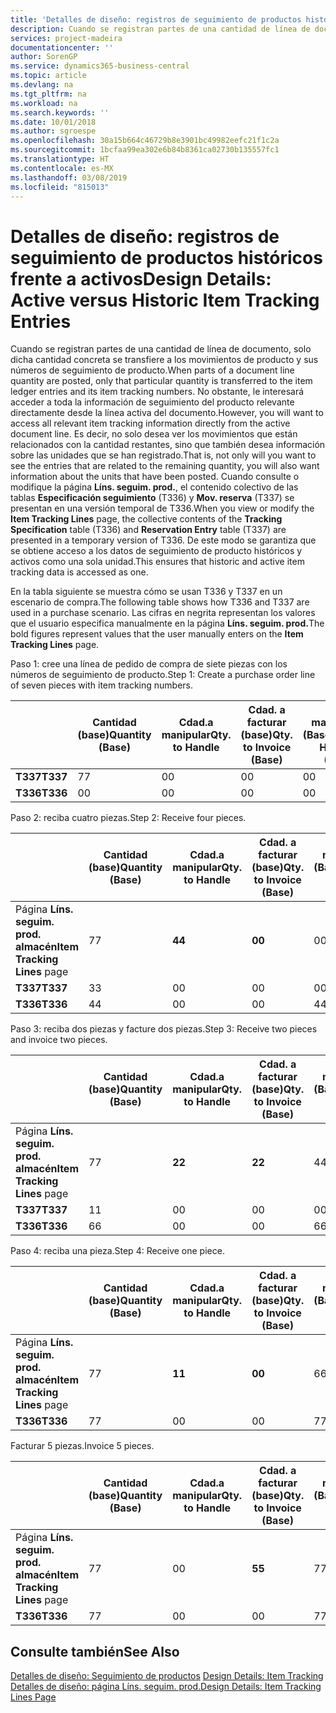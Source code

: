 ```yaml
---
title: 'Detalles de diseño: registros de seguimiento de productos históricos frente a activos | Documentos de Microsoft'
description: Cuando se registran partes de una cantidad de línea de documento, solo dicha cantidad concreta se transfiere a los movimientos de producto y sus números de seguimiento de producto. No obstante, le interesará acceder a toda la información de seguimiento del producto relevante directamente desde la línea activa del documento. Es decir, no solo desea ver los movimientos que están relacionados con la cantidad restantes, sino que también desea información sobre las unidades que se han registrado. Cuando consulte o modifique la página **Líns. seguim. prod.**, el contenido colectivo de las tablas **Especificación seguimiento** (T336) y **Mov. reserva** (T337) se presentan en una versión temporal de T336. De este modo se garantiza que se obtiene acceso a los datos de seguimiento de producto históricos y activos como una sola unidad.
services: project-madeira
documentationcenter: ''
author: SorenGP
ms.service: dynamics365-business-central
ms.topic: article
ms.devlang: na
ms.tgt_pltfrm: na
ms.workload: na
ms.search.keywords: ''
ms.date: 10/01/2018
ms.author: sgroespe
ms.openlocfilehash: 30a15b664c46729b8e3901bc49982eefc21f1c2a
ms.sourcegitcommit: 1bcfaa99ea302e6b84b8361ca02730b135557fc1
ms.translationtype: HT
ms.contentlocale: es-MX
ms.lasthandoff: 03/08/2019
ms.locfileid: "815013"
---
```

# <a name="design-details-active-versus-historic-item-tracking-entries"></a><span data-ttu-id="2b688-107">Detalles de diseño: registros de seguimiento de productos históricos frente a activos</span><span class="sxs-lookup"><span data-stu-id="2b688-107">Design Details: Active versus Historic Item Tracking Entries</span></span>
<span data-ttu-id="2b688-108">Cuando se registran partes de una cantidad de línea de documento, solo dicha cantidad concreta se transfiere a los movimientos de producto y sus números de seguimiento de producto.</span><span class="sxs-lookup"><span data-stu-id="2b688-108">When parts of a document line quantity are posted, only that particular quantity is transferred to the item ledger entries and its item tracking numbers.</span></span> <span data-ttu-id="2b688-109">No obstante, le interesará acceder a toda la información de seguimiento del producto relevante directamente desde la línea activa del documento.</span><span class="sxs-lookup"><span data-stu-id="2b688-109">However, you will want to access all relevant item tracking information directly from the active document line.</span></span> <span data-ttu-id="2b688-110">Es decir, no solo desea ver los movimientos que están relacionados con la cantidad restantes, sino que también desea información sobre las unidades que se han registrado.</span><span class="sxs-lookup"><span data-stu-id="2b688-110">That is, not only will you want to see the entries that are related to the remaining quantity, you will also want information about the units that have been posted.</span></span> <span data-ttu-id="2b688-111">Cuando consulte o modifique la página **Líns. seguim. prod.**, el contenido colectivo de las tablas **Especificación seguimiento** (T336) y **Mov. reserva** (T337) se presentan en una versión temporal de T336.</span><span class="sxs-lookup"><span data-stu-id="2b688-111">When you view or modify the **Item Tracking Lines** page, the collective contents of the **Tracking Specification** table (T336) and **Reservation Entry** table (T337) are presented in a temporary version of T336.</span></span> <span data-ttu-id="2b688-112">De este modo se garantiza que se obtiene acceso a los datos de seguimiento de producto históricos y activos como una sola unidad.</span><span class="sxs-lookup"><span data-stu-id="2b688-112">This ensures that historic and active item tracking data is accessed as one.</span></span>  

 <span data-ttu-id="2b688-113">En la tabla siguiente se muestra cómo se usan T336 y T337 en un escenario de compra.</span><span class="sxs-lookup"><span data-stu-id="2b688-113">The following table shows how T336 and T337 are used in a purchase scenario.</span></span> <span data-ttu-id="2b688-114">Las cifras en negrita representan los valores que el usuario especifica manualmente en la página **Líns. seguim. prod.**</span><span class="sxs-lookup"><span data-stu-id="2b688-114">The bold figures represent values that the user manually enters on the **Item Tracking Lines** page.</span></span>  

 <span data-ttu-id="2b688-115">Paso 1: cree una línea de pedido de compra de siete piezas con los números de seguimiento de producto.</span><span class="sxs-lookup"><span data-stu-id="2b688-115">Step 1: Create a purchase order line of seven pieces with item tracking numbers.</span></span>  

||<span data-ttu-id="2b688-116">**Cantidad (base)**</span><span class="sxs-lookup"><span data-stu-id="2b688-116">**Quantity (Base)**</span></span>|<span data-ttu-id="2b688-117">**Cdad.a manipular**</span><span class="sxs-lookup"><span data-stu-id="2b688-117">**Qty. to Handle**</span></span>|<span data-ttu-id="2b688-118">**Cdad. a facturar (base)**</span><span class="sxs-lookup"><span data-stu-id="2b688-118">**Qty. to Invoice (Base)**</span></span>|<span data-ttu-id="2b688-119">**Cdad. manipulada (Base)**</span><span class="sxs-lookup"><span data-stu-id="2b688-119">**Quantity Handled (Base)**</span></span>|<span data-ttu-id="2b688-120">**Cdad. facturada (Base)**</span><span class="sxs-lookup"><span data-stu-id="2b688-120">**Quantity Invoiced (Base)**</span></span>|  
|-|----------------------------------------------|--------------------------------------------|------------------------------------------------------|-------------------------------------------------------|--------------------------------------------------------|  
|<span data-ttu-id="2b688-121">**T337**</span><span class="sxs-lookup"><span data-stu-id="2b688-121">**T337**</span></span>|<span data-ttu-id="2b688-122">7</span><span class="sxs-lookup"><span data-stu-id="2b688-122">7</span></span>|<span data-ttu-id="2b688-123">0</span><span class="sxs-lookup"><span data-stu-id="2b688-123">0</span></span>|<span data-ttu-id="2b688-124">0</span><span class="sxs-lookup"><span data-stu-id="2b688-124">0</span></span>|<span data-ttu-id="2b688-125">0</span><span class="sxs-lookup"><span data-stu-id="2b688-125">0</span></span>|<span data-ttu-id="2b688-126">0</span><span class="sxs-lookup"><span data-stu-id="2b688-126">0</span></span>|  
|<span data-ttu-id="2b688-127">**T336**</span><span class="sxs-lookup"><span data-stu-id="2b688-127">**T336**</span></span>|<span data-ttu-id="2b688-128">0</span><span class="sxs-lookup"><span data-stu-id="2b688-128">0</span></span>|<span data-ttu-id="2b688-129">0</span><span class="sxs-lookup"><span data-stu-id="2b688-129">0</span></span>|<span data-ttu-id="2b688-130">0</span><span class="sxs-lookup"><span data-stu-id="2b688-130">0</span></span>|<span data-ttu-id="2b688-131">0</span><span class="sxs-lookup"><span data-stu-id="2b688-131">0</span></span>|<span data-ttu-id="2b688-132">0</span><span class="sxs-lookup"><span data-stu-id="2b688-132">0</span></span>|  

 <span data-ttu-id="2b688-133">Paso 2: reciba cuatro piezas.</span><span class="sxs-lookup"><span data-stu-id="2b688-133">Step 2: Receive four pieces.</span></span>  

||<span data-ttu-id="2b688-134">**Cantidad (base)**</span><span class="sxs-lookup"><span data-stu-id="2b688-134">**Quantity (Base)**</span></span>|<span data-ttu-id="2b688-135">**Cdad.a manipular**</span><span class="sxs-lookup"><span data-stu-id="2b688-135">**Qty. to Handle**</span></span>|<span data-ttu-id="2b688-136">**Cdad. a facturar (base)**</span><span class="sxs-lookup"><span data-stu-id="2b688-136">**Qty. to Invoice (Base)**</span></span>|<span data-ttu-id="2b688-137">**Cdad. manipulada (Base)**</span><span class="sxs-lookup"><span data-stu-id="2b688-137">**Quantity Handled (Base)**</span></span>|<span data-ttu-id="2b688-138">**Cdad. facturada (Base)**</span><span class="sxs-lookup"><span data-stu-id="2b688-138">**Quantity Invoiced (Base)**</span></span>|  
|-|----------------------------------------------|--------------------------------------------|------------------------------------------------------|-------------------------------------------------------|--------------------------------------------------------|  
|<span data-ttu-id="2b688-139">Página **Líns. seguim. prod. almacén**</span><span class="sxs-lookup"><span data-stu-id="2b688-139">**Item Tracking Lines** page</span></span>|<span data-ttu-id="2b688-140">7</span><span class="sxs-lookup"><span data-stu-id="2b688-140">7</span></span>|<span data-ttu-id="2b688-141">**4**</span><span class="sxs-lookup"><span data-stu-id="2b688-141">**4**</span></span>|<span data-ttu-id="2b688-142">**0**</span><span class="sxs-lookup"><span data-stu-id="2b688-142">**0**</span></span>|<span data-ttu-id="2b688-143">0</span><span class="sxs-lookup"><span data-stu-id="2b688-143">0</span></span>|<span data-ttu-id="2b688-144">0</span><span class="sxs-lookup"><span data-stu-id="2b688-144">0</span></span>|  
|<span data-ttu-id="2b688-145">**T337**</span><span class="sxs-lookup"><span data-stu-id="2b688-145">**T337**</span></span>|<span data-ttu-id="2b688-146">3</span><span class="sxs-lookup"><span data-stu-id="2b688-146">3</span></span>|<span data-ttu-id="2b688-147">0</span><span class="sxs-lookup"><span data-stu-id="2b688-147">0</span></span>|<span data-ttu-id="2b688-148">0</span><span class="sxs-lookup"><span data-stu-id="2b688-148">0</span></span>|<span data-ttu-id="2b688-149">0</span><span class="sxs-lookup"><span data-stu-id="2b688-149">0</span></span>|<span data-ttu-id="2b688-150">0</span><span class="sxs-lookup"><span data-stu-id="2b688-150">0</span></span>|  
|<span data-ttu-id="2b688-151">**T336**</span><span class="sxs-lookup"><span data-stu-id="2b688-151">**T336**</span></span>|<span data-ttu-id="2b688-152">4</span><span class="sxs-lookup"><span data-stu-id="2b688-152">4</span></span>|<span data-ttu-id="2b688-153">0</span><span class="sxs-lookup"><span data-stu-id="2b688-153">0</span></span>|<span data-ttu-id="2b688-154">0</span><span class="sxs-lookup"><span data-stu-id="2b688-154">0</span></span>|<span data-ttu-id="2b688-155">4</span><span class="sxs-lookup"><span data-stu-id="2b688-155">4</span></span>|<span data-ttu-id="2b688-156">0</span><span class="sxs-lookup"><span data-stu-id="2b688-156">0</span></span>|  

 <span data-ttu-id="2b688-157">Paso 3: reciba dos piezas y facture dos piezas.</span><span class="sxs-lookup"><span data-stu-id="2b688-157">Step 3: Receive two pieces and invoice two pieces.</span></span>  

||<span data-ttu-id="2b688-158">**Cantidad (base)**</span><span class="sxs-lookup"><span data-stu-id="2b688-158">**Quantity (Base)**</span></span>|<span data-ttu-id="2b688-159">**Cdad.a manipular**</span><span class="sxs-lookup"><span data-stu-id="2b688-159">**Qty. to Handle**</span></span>|<span data-ttu-id="2b688-160">**Cdad. a facturar (base)**</span><span class="sxs-lookup"><span data-stu-id="2b688-160">**Qty. to Invoice (Base)**</span></span>|<span data-ttu-id="2b688-161">**Cdad. manipulada (Base)**</span><span class="sxs-lookup"><span data-stu-id="2b688-161">**Quantity Handled (Base)**</span></span>|<span data-ttu-id="2b688-162">**Cdad. facturada (Base)**</span><span class="sxs-lookup"><span data-stu-id="2b688-162">**Quantity Invoiced (Base)**</span></span>|  
|-|----------------------------------------------|--------------------------------------------|------------------------------------------------------|-------------------------------------------------------|--------------------------------------------------------|  
|<span data-ttu-id="2b688-163">Página **Líns. seguim. prod. almacén**</span><span class="sxs-lookup"><span data-stu-id="2b688-163">**Item Tracking Lines** page</span></span>|<span data-ttu-id="2b688-164">7</span><span class="sxs-lookup"><span data-stu-id="2b688-164">7</span></span>|<span data-ttu-id="2b688-165">**2**</span><span class="sxs-lookup"><span data-stu-id="2b688-165">**2**</span></span>|<span data-ttu-id="2b688-166">**2**</span><span class="sxs-lookup"><span data-stu-id="2b688-166">**2**</span></span>|<span data-ttu-id="2b688-167">4</span><span class="sxs-lookup"><span data-stu-id="2b688-167">4</span></span>|<span data-ttu-id="2b688-168">0</span><span class="sxs-lookup"><span data-stu-id="2b688-168">0</span></span>|  
|<span data-ttu-id="2b688-169">**T337**</span><span class="sxs-lookup"><span data-stu-id="2b688-169">**T337**</span></span>|<span data-ttu-id="2b688-170">1</span><span class="sxs-lookup"><span data-stu-id="2b688-170">1</span></span>|<span data-ttu-id="2b688-171">0</span><span class="sxs-lookup"><span data-stu-id="2b688-171">0</span></span>|<span data-ttu-id="2b688-172">0</span><span class="sxs-lookup"><span data-stu-id="2b688-172">0</span></span>|<span data-ttu-id="2b688-173">0</span><span class="sxs-lookup"><span data-stu-id="2b688-173">0</span></span>|<span data-ttu-id="2b688-174">0</span><span class="sxs-lookup"><span data-stu-id="2b688-174">0</span></span>|  
|<span data-ttu-id="2b688-175">**T336**</span><span class="sxs-lookup"><span data-stu-id="2b688-175">**T336**</span></span>|<span data-ttu-id="2b688-176">6</span><span class="sxs-lookup"><span data-stu-id="2b688-176">6</span></span>|<span data-ttu-id="2b688-177">0</span><span class="sxs-lookup"><span data-stu-id="2b688-177">0</span></span>|<span data-ttu-id="2b688-178">0</span><span class="sxs-lookup"><span data-stu-id="2b688-178">0</span></span>|<span data-ttu-id="2b688-179">6</span><span class="sxs-lookup"><span data-stu-id="2b688-179">6</span></span>|<span data-ttu-id="2b688-180">2</span><span class="sxs-lookup"><span data-stu-id="2b688-180">2</span></span>|  

 <span data-ttu-id="2b688-181">Paso 4: reciba una pieza.</span><span class="sxs-lookup"><span data-stu-id="2b688-181">Step 4: Receive one piece.</span></span>  

||<span data-ttu-id="2b688-182">**Cantidad (base)**</span><span class="sxs-lookup"><span data-stu-id="2b688-182">**Quantity (Base)**</span></span>|<span data-ttu-id="2b688-183">**Cdad.a manipular**</span><span class="sxs-lookup"><span data-stu-id="2b688-183">**Qty. to Handle**</span></span>|<span data-ttu-id="2b688-184">**Cdad. a facturar (base)**</span><span class="sxs-lookup"><span data-stu-id="2b688-184">**Qty. to Invoice (Base)**</span></span>|<span data-ttu-id="2b688-185">**Cdad. manipulada (Base)**</span><span class="sxs-lookup"><span data-stu-id="2b688-185">**Quantity Handled (Base)**</span></span>|<span data-ttu-id="2b688-186">**Cdad. facturada (Base)**</span><span class="sxs-lookup"><span data-stu-id="2b688-186">**Quantity Invoiced (Base)**</span></span>|  
|-|----------------------------------------------|--------------------------------------------|------------------------------------------------------|-------------------------------------------------------|--------------------------------------------------------|  
|<span data-ttu-id="2b688-187">Página **Líns. seguim. prod. almacén**</span><span class="sxs-lookup"><span data-stu-id="2b688-187">**Item Tracking Lines** page</span></span>|<span data-ttu-id="2b688-188">7</span><span class="sxs-lookup"><span data-stu-id="2b688-188">7</span></span>|<span data-ttu-id="2b688-189">**1**</span><span class="sxs-lookup"><span data-stu-id="2b688-189">**1**</span></span>|<span data-ttu-id="2b688-190">**0**</span><span class="sxs-lookup"><span data-stu-id="2b688-190">**0**</span></span>|<span data-ttu-id="2b688-191">6</span><span class="sxs-lookup"><span data-stu-id="2b688-191">6</span></span>|<span data-ttu-id="2b688-192">2</span><span class="sxs-lookup"><span data-stu-id="2b688-192">2</span></span>|  
|<span data-ttu-id="2b688-193">**T336**</span><span class="sxs-lookup"><span data-stu-id="2b688-193">**T336**</span></span>|<span data-ttu-id="2b688-194">7</span><span class="sxs-lookup"><span data-stu-id="2b688-194">7</span></span>|<span data-ttu-id="2b688-195">0</span><span class="sxs-lookup"><span data-stu-id="2b688-195">0</span></span>|<span data-ttu-id="2b688-196">0</span><span class="sxs-lookup"><span data-stu-id="2b688-196">0</span></span>|<span data-ttu-id="2b688-197">7</span><span class="sxs-lookup"><span data-stu-id="2b688-197">7</span></span>|<span data-ttu-id="2b688-198">2</span><span class="sxs-lookup"><span data-stu-id="2b688-198">2</span></span>|  

 <span data-ttu-id="2b688-199">Facturar 5 piezas.</span><span class="sxs-lookup"><span data-stu-id="2b688-199">Invoice 5 pieces.</span></span>  

||<span data-ttu-id="2b688-200">**Cantidad (base)**</span><span class="sxs-lookup"><span data-stu-id="2b688-200">**Quantity (Base)**</span></span>|<span data-ttu-id="2b688-201">**Cdad.a manipular**</span><span class="sxs-lookup"><span data-stu-id="2b688-201">**Qty. to Handle**</span></span>|<span data-ttu-id="2b688-202">**Cdad. a facturar (base)**</span><span class="sxs-lookup"><span data-stu-id="2b688-202">**Qty. to Invoice (Base)**</span></span>|<span data-ttu-id="2b688-203">**Cdad. manipulada (Base)**</span><span class="sxs-lookup"><span data-stu-id="2b688-203">**Quantity Handled (Base)**</span></span>|<span data-ttu-id="2b688-204">**Cdad. facturada (Base)**</span><span class="sxs-lookup"><span data-stu-id="2b688-204">**Quantity Invoiced (Base)**</span></span>|  
|-|----------------------------------------------|--------------------------------------------|------------------------------------------------------|-------------------------------------------------------|--------------------------------------------------------|  
|<span data-ttu-id="2b688-205">Página **Líns. seguim. prod. almacén**</span><span class="sxs-lookup"><span data-stu-id="2b688-205">**Item Tracking Lines** page</span></span>|<span data-ttu-id="2b688-206">7</span><span class="sxs-lookup"><span data-stu-id="2b688-206">7</span></span>|<span data-ttu-id="2b688-207">0</span><span class="sxs-lookup"><span data-stu-id="2b688-207">0</span></span>|<span data-ttu-id="2b688-208">**5**</span><span class="sxs-lookup"><span data-stu-id="2b688-208">**5**</span></span>|<span data-ttu-id="2b688-209">7</span><span class="sxs-lookup"><span data-stu-id="2b688-209">7</span></span>|<span data-ttu-id="2b688-210">2</span><span class="sxs-lookup"><span data-stu-id="2b688-210">2</span></span>|  
|<span data-ttu-id="2b688-211">**T336**</span><span class="sxs-lookup"><span data-stu-id="2b688-211">**T336**</span></span>|<span data-ttu-id="2b688-212">7</span><span class="sxs-lookup"><span data-stu-id="2b688-212">7</span></span>|<span data-ttu-id="2b688-213">0</span><span class="sxs-lookup"><span data-stu-id="2b688-213">0</span></span>|<span data-ttu-id="2b688-214">0</span><span class="sxs-lookup"><span data-stu-id="2b688-214">0</span></span>|<span data-ttu-id="2b688-215">7</span><span class="sxs-lookup"><span data-stu-id="2b688-215">7</span></span>|<span data-ttu-id="2b688-216">7</span><span class="sxs-lookup"><span data-stu-id="2b688-216">7</span></span>|  

## <a name="see-also"></a><span data-ttu-id="2b688-217">Consulte también</span><span class="sxs-lookup"><span data-stu-id="2b688-217">See Also</span></span>  
 <span data-ttu-id="2b688-218">[Detalles de diseño: Seguimiento de productos](design-details-item-tracking.md) </span><span class="sxs-lookup"><span data-stu-id="2b688-218">[Design Details: Item Tracking](design-details-item-tracking.md) </span></span>  
 [<span data-ttu-id="2b688-219">Detalles de diseño: página Líns. seguim. prod.</span><span class="sxs-lookup"><span data-stu-id="2b688-219">Design Details: Item Tracking Lines Page</span></span>](design-details-item-tracking-lines-window.md)
